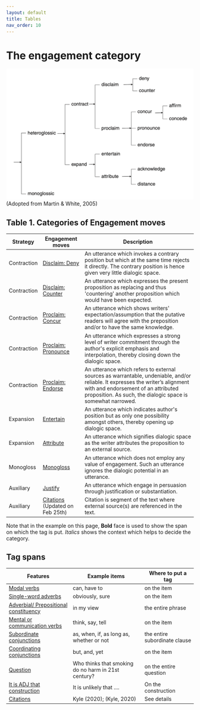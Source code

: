 ```yaml
---
layout: default
title: Tables
nav_order: 10
---
```


# The engagement category

![Figure 2](/figures/FullEngagementtaxonomy.png)
(Adopted from Martin & White, 2005)

## Table 1. Categories of Engagement moves

| Strategy    | Engagement moves                                            | Description                                                                                                                                                                                                                          |
| ----------- | ----------------------------------------------------------- | ------------------------------------------------------------------------------------------------------------------------------------------------------------------------------------------------------------------------------------ |
| Contraction | [Disclaim: Deny](3_Categories/DENY.md)                      | An utterance which invokes a contrary position but which at the same time rejects it directly. The contrary position is hence given very little dialogic space.                                                                      |
| Contraction | [Disclaim: Counter](3_Categories/COUNTER.md)                | An utterance which expresses the present proposition as replacing and thus 'countering' another proposition which would have been expected.                                                                                          |
| Contraction | [Proclaim: Concur](3_Categories/CONCUR.md)                  | An utterance which shows writers' expectation/assumption that the putative readers will agree with the preposition and/or to have the same knowledge.                                                                                |
| Contraction | [Proclaim: Pronounce](3_Categories/PRONOUNCE.md)            | An utterance which expresses a strong level of writer commitment through the author's explicit emphasis and interpolation, thereby closing down the dialogic space.                                                                  |
| Contraction | [Proclaim: Endorse](3_Categories/ENDORSE.md)                | An utterance which refers to external sources as warrantable, undeniable,  and/or reliable. It expresses the writer’s alignment with and endorsement of an attributed proposition. As such, the dialogic space is somewhat narrowed. |
| Expansion   | [Entertain](3_Categories/ENTERTAIN.md)                      | An utterance which indicates author's position but as only one possibility amongst others, thereby opening up dialogic space.                                                                                                        |
| Expansion   | [Attribute](3_Categories/ATTRIBUTE.md)                      | An utterance which signifies dialogic space as the writer attributes the proposition to an external source.                                                                                                                          |
| Monogloss   | [Monogloss](3_Categories/MONOGLOSS.md)                      | An utterance which does not employ any value of engagement. Such an utterance ignores the dialogic potential in an utterance.                                                                                                        |
| Auxiliary   | [Justify](3_Categories/JUSTIFY.md)                          | An utterance which engage in persuasion through justification or substantiation.                                                                                                                                                     |
| Auxiliary   | [Citations](3_Categories/CITATION.md) (Updated on Feb 25th) | Citation is segment of the text where external source(s) are referenced in the text.                                                                                                                                                 |

Note that in the example on this page, **Bold** face is used to show the span on which the tag is put. *Italics* shows the context which helps to decide the category.


## Tag spans

| Features                                                                                                                              | Example items                                       | Where to put a tag            |
| ------------------------------------------------------------------------------------------------------------------------------------- | --------------------------------------------------- | ----------------------------- |
| [Modal verbs](2_Step2_tag_spans.md#modal-verbs)                                                                                       | can, have to                                        | on the item                   |
| [Single-word adverbs](2_Step2_tag_spans.md#single-word-adverbs)                                                                       | obviously, sure                                     | on the item                   |
| [Adverbial/ Prepositional constituency](2_Step2_tag_spans.md#multi-word-adverbs-adverbial-and-prepositional-constituency)             | in my view                                          | the entire phrase             |
| [Mental or communication verbs](2_Step2_tag_spans.md#mental-or-communication-verbs)                                                   | think, say, tell                                    | on the item                   |
| [Subordinate conjunctions](2_Step2_tag_spans.md#subordinate-clauseincluding-both-single-word-and-multi-word-subordinate-conjunctions) | as, when, if, as long as, whether or not            | the entire subordinate clause |
| [Coordinating conjunctions](2_Step2_tag_spans.md#coordinating-conjunctions)                                                           | but, and, yet                                       | on the item                   |
| [Question](2_Step2_tag_spans.md#questions)                                                                                            | Who thinks that smoking do no harm in 21st century? | on the entire question        |
| [It is ADJ that construction](2_Step2_tag_spans.md#it-is-adj-that-interpersonal-metaphor)                                             | It is unlikely that ....                            | On the construction           |
| [Citations](2_Step2_tag_spans.md#citations)                                                                                           | Kyle (2020); (Kyle, 2020)                           | See details                   |
